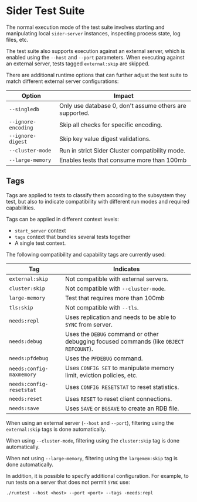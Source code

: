 Sider Test Suite
================

The normal execution mode of the test suite involves starting and manipulating
local `sider-server` instances, inspecting process state, log files, etc.

The test suite also supports execution against an external server, which is
enabled using the `--host` and `--port` parameters. When executing against an
external server, tests tagged `external:skip` are skipped.

There are additional runtime options that can further adjust the test suite to
match different external server configurations:

| Option               | Impact                                                   |
| -------------------- | -------------------------------------------------------- |
| `--singledb`         | Only use database 0, don't assume others are supported. |
| `--ignore-encoding`  | Skip all checks for specific encoding.  |
| `--ignore-digest`    | Skip key value digest validations. |
| `--cluster-mode`     | Run in strict Sider Cluster compatibility mode. |
| `--large-memory`     | Enables tests that consume more than 100mb |

Tags
----

Tags are applied to tests to classify them according to the subsystem they test,
but also to indicate compatibility with different run modes and required
capabilities.

Tags can be applied in different context levels:
* `start_server` context
* `tags` context that bundles several tests together
* A single test context.

The following compatibility and capability tags are currently used:

| Tag                       | Indicates |
| ---------------------     | --------- |
| `external:skip`           | Not compatible with external servers. |
| `cluster:skip`            | Not compatible with `--cluster-mode`. |
| `large-memory`            | Test that requires more than 100mb |
| `tls:skip`                | Not compatible with `--tls`. |
| `needs:repl`              | Uses replication and needs to be able to `SYNC` from server. |
| `needs:debug`             | Uses the `DEBUG` command or other debugging focused commands (like `OBJECT REFCOUNT`). |
| `needs:pfdebug`           | Uses the `PFDEBUG` command. |
| `needs:config-maxmemory`  | Uses `CONFIG SET` to manipulate memory limit, eviction policies, etc. |
| `needs:config-resetstat`  | Uses `CONFIG RESETSTAT` to reset statistics. |
| `needs:reset`             | Uses `RESET` to reset client connections. |
| `needs:save`              | Uses `SAVE` or `BGSAVE` to create an RDB file. |

When using an external server (`--host` and `--port`), filtering using the
`external:skip` tags is done automatically.

When using `--cluster-mode`, filtering using the `cluster:skip` tag is done
automatically.

When not using `--large-memory`, filtering using the `largemem:skip` tag is done
automatically.

In addition, it is possible to specify additional configuration. For example, to
run tests on a server that does not permit `SYNC` use:

    ./runtest --host <host> --port <port> --tags -needs:repl

